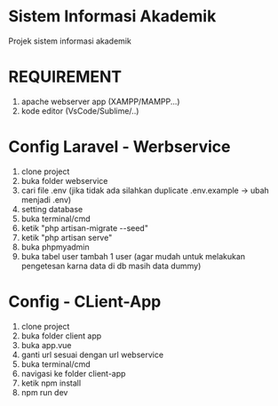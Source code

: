 # Sistem Informasi Akademik
 Projek sistem informasi akademik

# REQUIREMENT
1. apache webserver app (XAMPP/MAMPP...)
2. kode editor (VsCode/Sublime/..)


# Config Laravel - Werbservice
1. clone project
2. buka folder webservice
3. cari file .env (jika tidak ada silahkan duplicate .env.example -> ubah menjadi .env)
4. setting database
6. buka terminal/cmd
7. ketik "php artisan-migrate --seed"
8. ketik "php artisan serve"
9. buka phpmyadmin
10. buka tabel user tambah 1 user (agar mudah untuk melakukan pengetesan karna data di db masih data dummy)


# Config - CLient-App
1. clone project
2. buka folder client app
3. buka app.vue
4. ganti url sesuai dengan url webservice
5. buka terminal/cmd 
6. navigasi ke folder client-app
7. ketik npm install
8. npm run dev

   
